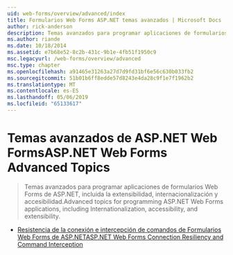 ```yaml
---
uid: web-forms/overview/advanced/index
title: Formularios Web Forms ASP.NET temas avanzados | Microsoft Docs
author: rick-anderson
description: Temas avanzados para programar aplicaciones de formularios Web Forms de ASP.NET, incluida la extensibilidad, internacionalización y accesibilidad.
ms.author: riande
ms.date: 10/18/2014
ms.assetid: e7b68e52-8c2b-431c-9b1e-4fb51f1950c9
msc.legacyurl: /web-forms/overview/advanced
msc.type: chapter
ms.openlocfilehash: a91465e31263a27d7d9fd31bf6e56c630b033fb2
ms.sourcegitcommit: 51b01b6ff8edde57d8243e4da28c9f1e7f1962b2
ms.translationtype: MT
ms.contentlocale: es-ES
ms.lasthandoff: 05/06/2019
ms.locfileid: "65133617"
---
```

# <a name="aspnet-web-forms-advanced-topics"></a><span data-ttu-id="a28c9-103">Temas avanzados de ASP.NET Web Forms</span><span class="sxs-lookup"><span data-stu-id="a28c9-103">ASP.NET Web Forms Advanced Topics</span></span>

> <span data-ttu-id="a28c9-104">Temas avanzados para programar aplicaciones de formularios Web Forms de ASP.NET, incluida la extensibilidad, internacionalización y accesibilidad.</span><span class="sxs-lookup"><span data-stu-id="a28c9-104">Advanced topics for programming ASP.NET Web Forms applications, including Internationalization, accessibility, and extensibility.</span></span>

- [<span data-ttu-id="a28c9-105">Resistencia de la conexión e intercepción de comandos de Formularios Web Forms de ASP.NET</span><span class="sxs-lookup"><span data-stu-id="a28c9-105">ASP.NET Web Forms Connection Resiliency and Command Interception</span></span>](aspnet-web-forms-connection-resiliency-and-command-interception.md)
